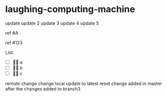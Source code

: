 # laughing-computing-machine

update
update 2
update 3
update 4
update 5

ref #A

ref #123

List:
- [ ] :running_man: a
- [ ] :running_man: b
- [ ] :running_man: c

remote change
change local
update to latest
reset
change added in master after the changes added to branch3
